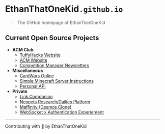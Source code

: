 # **EthanThatOneKid**`.github.io`

> The GitHub homepage of EthanThatOneKid

## Current Open Source Projects

- **ACM Club**
    - [TuffyHacks Website](https://github.com/TuffyHacks/TuffyHacks-2021)
    - [ACM Website](https://github.com/CSUF-ACM/acmwebsite)
    - [Competition Manager Newsletters](https://github.com/EthanThatOneKid/acm-competition-manager)
- **Miscellaneous**
    - [CardWars Online](https://github.com/641i130/card-wars-online)
    - [Simple Minecraft Server Instructions](https://github.com/EthanThatOneKid/simple-minecraft-server)
    - [Personal API](https://github.com/EthanThatOneKid/api.ethandavidson.com)
- **Private**
    - [Link Companion](https://github.com/EthanThatOneKid/links)
    - [Neopets Research/Dailies Platform](https://github.com/EthanThatOneKid/neopets-research)
    - [Maffinity (Desmos Clone)](https://github.com/EthanThatOneKid/maffinity)
    - [WebSocket x Authentication Experiement](https://github.com/EthanThatOneKid/ws-auth)

---

Contributing with 💖 by EthanThatOneKid